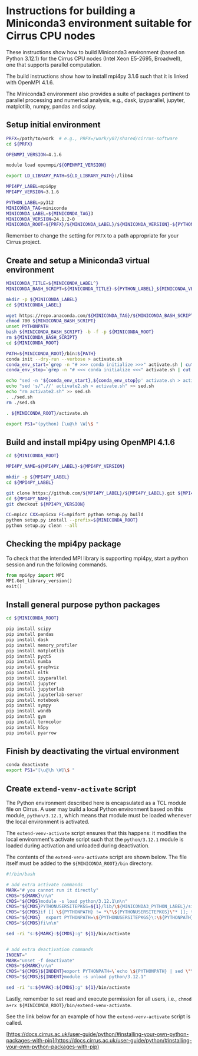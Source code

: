 Instructions for building a Miniconda3 environment suitable for Cirrus CPU nodes
================================================================================

These instructions show how to build Miniconda3 environment (based on Python 3.12.1) for the Cirrus CPU nodes
(Intel Xeon E5-2695, Broadwell), one that supports parallel computation.

The build instructions show how to install mpi4py 3.1.6 such that it is linked with OpenMPI 4.1.6.

The Miniconda3 environment also provides a suite of packages pertinent to parallel processing and numerical analysis,
e.g., dask, ipyparallel, jupyter, matplotlib, numpy, pandas and scipy.


Setup initial environment
-------------------------

```bash
PRFX=/path/to/work  # e.g., PRFX=/work/y07/shared/cirrus-software
cd ${PRFX}

OPENMPI_VERSION=4.1.6

module load openmpi/${OPENMPI_VERSION}

export LD_LIBRARY_PATH=${LD_LIBRARY_PATH}:/lib64

MPI4PY_LABEL=mpi4py
MPI4PY_VERSION=3.1.6

PYTHON_LABEL=py312
MINICONDA_TAG=miniconda
MINICONDA_LABEL=${MINICONDA_TAG}3
MINICONDA_VERSION=24.1.2-0
MINICONDA_ROOT=${PRFX}/${MINICONDA_LABEL}/${MINICONDA_VERSION}-${PYTHON_LABEL}
```

Remember to change the setting for `PRFX` to a path appropriate for your Cirrus project.


Create and setup a Miniconda3 virtual environment
-------------------------------------------------

```bash
MINICONDA_TITLE=${MINICONDA_LABEL^}
MINICONDA_BASH_SCRIPT=${MINICONDA_TITLE}-${PYTHON_LABEL}_${MINICONDA_VERSION}-Linux-x86_64.sh

mkdir -p ${MINICONDA_LABEL}
cd ${MINICONDA_LABEL}

wget https://repo.anaconda.com/${MINICONDA_TAG}/${MINICONDA_BASH_SCRIPT}
chmod 700 ${MINICONDA_BASH_SCRIPT}
unset PYTHONPATH
bash ${MINICONDA_BASH_SCRIPT} -b -f -p ${MINICONDA_ROOT}
rm ${MINICONDA_BASH_SCRIPT}
cd ${MINICONDA_ROOT}

PATH=${MINICONDA_ROOT}/bin:${PATH}
conda init --dry-run --verbose > activate.sh
conda_env_start=`grep -n "# >>> conda initialize >>>" activate.sh | cut -d':' -f 1`
conda_env_stop=`grep -n "# <<< conda initialize <<<" activate.sh | cut -d':' -f 1`

echo "sed -n '${conda_env_start},${conda_env_stop}p' activate.sh > activate2.sh" > sed.sh
echo "sed 's/^.//' activate2.sh > activate.sh" >> sed.sh
echo "rm activate2.sh" >> sed.sh
. ./sed.sh
rm ./sed.sh

. ${MINICONDA_ROOT}/activate.sh

export PS1="(python) [\u@\h \W]\$ "
```


Build and install mpi4py using OpenMPI 4.1.6
--------------------------------------------

```bash
cd ${MINICONDA_ROOT}

MPI4PY_NAME=${MPI4PY_LABEL}-${MPI4PY_VERSION}

mkdir -p ${MPI4PY_LABEL}
cd ${MPI4PY_LABEL}

git clone https://github.com/${MPI4PY_LABEL}/${MPI4PY_LABEL}.git ${MPI4PY_NAME}
cd ${MPI4PY_NAME}
git checkout ${MPI4PY_VERSION}

CC=mpicc CXX=mpicxx FC=mpifort python setup.py build
python setup.py install --prefix=${MINICONDA_ROOT}
python setup.py clean --all
```


Checking the mpi4py package
---------------------------

To check that the intended MPI library is supporting mpi4py, start a python session and run the following commands.

```python
from mpi4py import MPI
MPI.Get_library_version()
exit()
```


Install general purpose python packages
---------------------------------------

```bash
cd ${MINICONDA_ROOT}

pip install scipy
pip install pandas
pip install dask
pip install memory_profiler
pip install matplotlib
pip install pyqt5
pip install numba
pip install graphviz
pip install nltk
pip install ipyparallel
pip install jupyter
pip install jupyterlab
pip install jupyterlab-server
pip install notebook
pip install sympy
pip install wandb
pip install gym
pip install termcolor
pip install h5py
pip install pyarrow
```


Finish by deactivating the virtual environment
----------------------------------------------

```bash
conda deactivate
export PS1="[\u@\h \W]\$ "
```


Create `extend-venv-activate` script
------------------------------------

The Python environment described here is encapsulated as a TCL module file on Cirrus.
A user may build a local Python environment based on this module, `python/3.12.1`, which
means that module must be loaded whenever the local environment is activated.

The `extend-venv-activate` script ensures that this happens: it modifies the local environment's
activate script such that the `python/3.12.1` module is loaded during activation and unloaded
during deactivation.

The contents of the `extend-venv-activate` script are shown below. The file itself must be added
to the `${MINICONDA_ROOT}/bin` directory.

```bash
#!/bin/bash 

# add extra activate commands
MARK="# you cannot run it directly"
CMDS="${MARK}\n\n"
CMDS="${CMDS}module -s load python/3.12.1\n\n"
CMDS="${CMDS}PYTHONUSERSITEPKGS=${1}/lib/\${MINICONDA3_PYTHON_LABEL}/site-packages\n"
CMDS="${CMDS}if [[ \${PYTHONPATH} != *\"\${PYTHONUSERSITEPKGS}\"* ]]; then\n"
CMDS="${CMDS}  export PYTHONPATH=\${PYTHONUSERSITEPKGS}\:\${PYTHONPATH}\n"
CMDS="${CMDS}fi\n\n"

sed -ri "s:${MARK}:${CMDS}:g" ${1}/bin/activate


# add extra deactivation commands
INDENT="        "
MARK="unset -f deactivate"
CMDS="${MARK}\n\n"
CMDS="${CMDS}${INDENT}export PYTHONPATH=\`echo \${PYTHONPATH} | sed \"\s\:\${PYTHONUSERSITEPKGS}\\\\\:\:\:\g\"\`\n"
CMDS="${CMDS}${INDENT}module -s unload python/3.12.1"

sed -ri "s:${MARK}:${CMDS}:g" ${1}/bin/activate
```

Lastly, remember to set read and execute permission for all users, i.e., `chmod a+rx ${MINICONDA_ROOT}/bin/extend-venv-activate`.

See the link below for an example of how the `extend-venv-activate` script is called.

[https://docs.cirrus.ac.uk/user-guide/python/#installing-your-own-python-packages-with-pip](https://docs.cirrus.ac.uk/user-guide/python/#installing-your-own-python-packages-with-pip)
